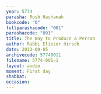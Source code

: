 ```yaml
---
year: 5774
parasha: Rosh Hashanah
bookcode: "0"
fullparashacode: "001"
parashacode: "001"
title: The Way to Produce a Person
author: Rabbi Eliezer Hirsch
date: 2013-09-05
archivecode: 57740011
filename: 5774-001-1
layout: audio
moment: First day
shabbat: 
occasion: 
---
```

